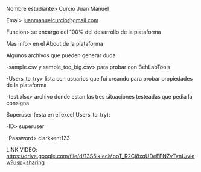 Nombre estudiante> Curcio Juan Manuel

Emai> juanmanuelcurcio@gmail.com

Funcion> se encargo del 100% del desarrollo de la plataforma

Mas info> en el About de la plataforma

Algunos archivos que pueden generar duda:

-sample.csv y sample_too_big.csv> para probar con BehLabTools

-Users_to_try> lista con usuarios que fui creando para probar propiedades de la plataforma

-test.xlsx> archivo donde estan las tres situaciones testeadas que pedia la consigna

Superuser (esta en el excel Users_to_try):

-ID> superuser

-Password> clarkkent123

LINK VIDEO: https://drive.google.com/file/d/13S5lkIecMooT_R2Cj8xqUDeEFNZvTynU/view?usp=sharing
